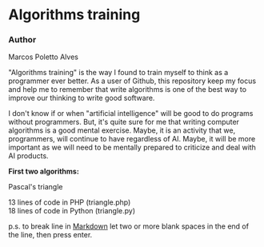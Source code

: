 # Algorithms training

### Author

Marcos Poletto Alves

"Algorithms training" is the way I found to train myself to think as a programmer ever better. As a user of Github, this repository keep my focus and help me to remember that write algorithms is one of the best way to improve our thinking to write good software.

I don't know if or when "artificial intelligence" will be good to do programs without programmers. But, it's quite sure for me that writing computer algorithms is a good mental exercise. Maybe, it is an activity that we, programmers, will continue to have regardless of AI. Maybe, it will be more important as we will need to be mentally prepared to criticize and deal with AI products.

**First two algorithms:**

Pascal's triangle

13 lines of code in PHP (triangle.php)  
18 lines of code in Python (triangle.py)  

p.s. to break line in [Markdown]([https://www.markdownguide.org/basic-syntax/#line-breaks]) let two or more blank spaces in the end of the line, then press enter.
